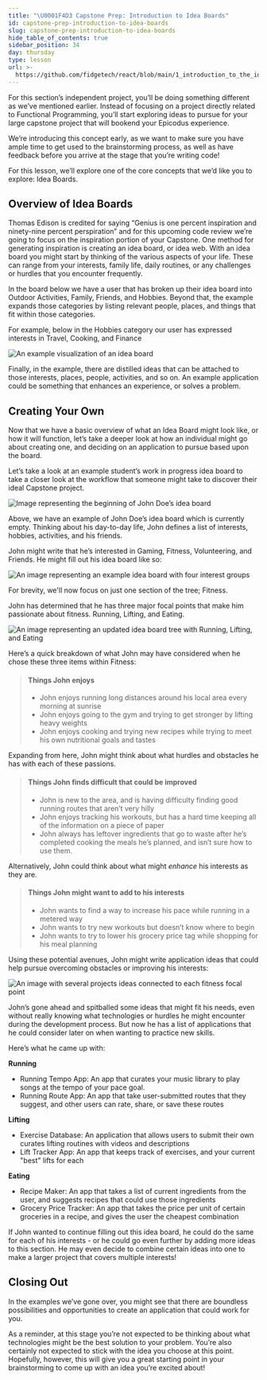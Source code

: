 ```yaml
---
title: "\U0001F4D3 Capstone Prep: Introduction to Idea Boards"
id: capstone-prep-introduction-to-idea-boards
slug: capstone-prep-introduction-to-idea-boards
hide_table_of_contents: true
sidebar_position: 34
day: thursday
type: lesson
url: >-
  https://github.com/fidgetech/react/blob/main/1_introduction_to_the_idea_board.md
---
```


For this section’s independent project, you’ll be doing something different as we’ve mentioned earlier. Instead of focusing on a project directly related to Functional Programming, you’ll start exploring ideas to pursue for your large capstone project that will bookend your Epicodus experience. 

We’re introducing this concept early, as we want to make sure you have ample time to get used to the brainstorming process, as well as have feedback before you arrive at the stage that you’re writing code! 

For this lesson, we’ll explore one of the core concepts that we’d like you to explore: Idea Boards. 

## Overview of Idea Boards
Thomas Edison is credited for saying “Genius is one percent inspiration and ninety-nine percent perspiration” and for this upcoming code review we’re going to focus on the inspiration portion of your Capstone. One method for generating inspiration is creating an idea board, or idea web. With an idea board you might start by thinking of the various aspects of your life. These can range from your interests, family life, daily routines, or any challenges or hurdles that you encounter frequently.

In the board below we have a user that has broken up their idea board into Outdoor Activities, Family, Friends, and Hobbies. Beyond that, the example expands those categories by listing relevant people, places, and things that fit within those categories. 

For example, below in the Hobbies category our user has expressed interests in Travel, Cooking, and Finance

![An example visualization of an idea board](https://learnhowtoprogram.s3.us-west-2.amazonaws.com/React/idea-board-example.png)

Finally, in the example, there are distilled ideas that can be attached to those interests, places, people, activities, and so on. An example application could be something that enhances an experience, or solves a problem. 

## Creating Your Own
Now that we have a basic overview of what an Idea Board might look like, or how it will function, let’s take a deeper look at how an individual might go about creating one, and deciding on an application to pursue based upon the board. 

Let’s take a look at an example student’s work in progress idea board to take a closer look at the workflow that someone might take to discover their ideal Capstone project. 


![Image representing the beginning of John Doe’s idea board](https://learnhowtoprogram.s3.us-west-2.amazonaws.com/React/Week-1-React-2019/idea-board-1.PNG)

Above, we have an example of John Doe’s idea board which is currently empty. Thinking about his day-to-day life, John defines a list of interests, hobbies, activities, and his friends. 

John might write that he’s interested in Gaming, Fitness, Volunteering, and Friends. He might fill out his idea board like so: 

![An image representing an example idea board with four interest groups](https://learnhowtoprogram.s3.us-west-2.amazonaws.com/React/Week-1-React-2019/idea-board-2.PNG)


For brevity, we'll now focus on just one section of the tree; Fitness. 

John has determined that he has three major focal points that make him passionate about fitness. Running, Lifting, and Eating.

![An image representing an updated idea board tree with Running, Lifting, and Eating](https://learnhowtoprogram.s3.us-west-2.amazonaws.com/React/Week-1-React-2019/idea-board-3.PNG)

Here’s a quick breakdown of what John may have considered when he chose these three items within Fitness:

> #### Things John enjoys
> * John enjoys running long distances around his local area every morning at sunrise
> * John enjoys going to the gym and trying to get stronger by lifting heavy weights
> * John enjoys cooking and trying new recipes while trying to meet his own nutritional goals and tastes 

Expanding from here, John might think about what hurdles and obstacles he has with each of these passions. 

> #### Things John finds difficult that could be improved
> * John is new to the area, and is having difficulty finding good running routes that aren’t very hilly
> * John enjoys tracking his workouts, but has a hard time keeping all of the information on a piece of paper 
> * John always has leftover ingredients that go to waste after he’s completed cooking the meals he’s planned, and isn’t sure how to use them.

Alternatively, John could think about what might *enhance* his interests as they are.

> #### Things John might want to add to his interests
> * John wants to find a way to increase his pace while running in a metered way
> * John wants to try new workouts but doesn’t know where to begin
> * John wants to try to lower his grocery price tag while shopping for his meal planning

Using these potential avenues, John might write application ideas that could help pursue overcoming obstacles or improving his interests: 

![An image with several projects ideas connected to each fitness focal point](https://learnhowtoprogram.s3.us-west-2.amazonaws.com/React/Week-1-React-2019/idea-board-4.PNG)

John’s gone ahead and spitballed some ideas that might fit his needs, even without really knowing what technologies or hurdles he might encounter during the development process. But now he has a list of applications that he could consider later on when wanting to practice new skills. 

Here’s what he came up with: 

**Running**
* Running Tempo App: An app that curates your music library to play songs at the tempo of your pace goal.
* Running Route App: An app that take user-submitted routes that they suggest, and other users can rate, share, or save these routes

**Lifting**
* Exercise Database: An application that allows users to submit their own curates lifting routines with videos and descriptions
* Lift Tracker App: An app that keeps track of exercises, and your current "best" lifts for each

**Eating**
* Recipe Maker: An app that takes a list of current ingredients from the user, and suggests recipes that could use those ingredients
* Grocery Price Tracker: An app that takes the price per unit of certain groceries in a recipe, and gives the user the cheapest combination

If John wanted to continue filling out this idea board, he could do the same for each of his interests - or he could go even further by adding more ideas to this section. He may even decide to combine certain ideas into one to make a larger project that covers multiple interests!

## Closing Out

In the examples we’ve gone over, you might see that there are boundless possibilities and opportunities to create an application that could work for you. 

As a reminder, at this stage you’re not expected to be thinking about what technologies might be the best solution to your problem. You’re also certainly not expected to stick with the idea you choose at this point. Hopefully, however, this will give you a great starting point in your brainstorming to come up with an idea you’re excited about! 
